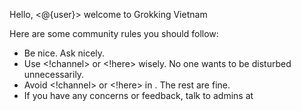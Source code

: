 Hello, <@{user}> welcome to Grokking Vietnam

Here are some community rules you should follow:
- Be nice. Ask nicely.
- Use <!channel> or <!here> wisely. No one wants to be disturbed unnecessarily.
- Avoid <!channel> or <!here> in <general-discussions>. The rest are fine.
- If you have any concerns or feedback, talk to admins at <feedback>
